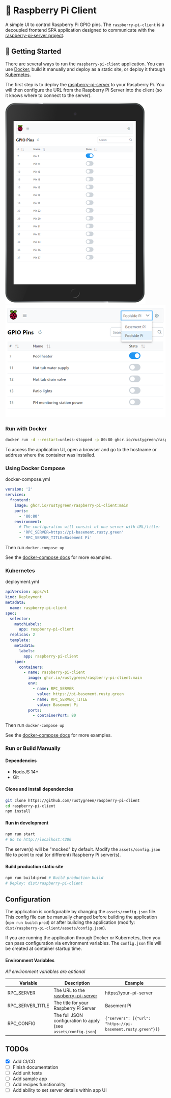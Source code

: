 # 🥧 Raspberry Pi Client

A simple UI to control Raspberry Pi GPIO pins. The `raspberry-pi-client` is a decoupled frontend SPA application designed to communicate with the [raspberry-pi-server project](https://github.com/rustygreen/raspberry-pi-server).

## 🏁 Getting Started

There are several ways to run the `raspberry-pi-client` application. You can use [Docker](https://www.docker.com/), build it manually and deploy as a static site, or deploy it through [Kubernetes](https://kubernetes.io/).

The first step is to deploy the [raspberry-pi-server](https://github.com/rustygreen/raspberry-pi-server) to your Raspberry Pi. You will then configure the URL from the Raspberry Pi Server into the client (so it knows where to connect to the server).

![iPad Screenshot](./docs/images/ipad-screenshot.png)
![Browser Screenshot](./docs/images/browser-screenshot.png)

### Run with Docker

```bash
docker run -d --restart=unless-stopped -p 80:80 ghcr.io/rustygreen/raspberry-pi-client:main -e RPC_SERVER=https://your-pi-server
```

To access the application UI, open a browser and go to the hostname or address where the container was installed.

### Using Docker Compose

docker-compose.yml

```yaml
version: '2'
services:
  frontend:
    image: ghcr.io/rustygreen/raspberry-pi-client:main
    ports:
      - '80:80'
    environment:
      # The configuration will consist of one server with URL/title:
      - 'RPC_SERVER=https://pi-basement.rusty.green'
      - 'RPC_SERVER_TITLE=Basement Pi'
```

Then run `docker-compose up`

See the [docker-compose docs](./docs/docker-compose.md) for more examples.

### Kubernetes

deployment.yml

```yaml
apiVersion: apps/v1
kind: Deployment
metadata:
  name: raspberry-pi-client
spec:
  selector:
    matchLabels:
      app: raspberry-pi-client
  replicas: 2
  template:
    metadata:
      labels:
        app: raspberry-pi-client
    spec:
      containers:
        - name: raspberry-pi-client
          image: ghcr.io/rustygreen/raspberry-pi-client:main
          env:
            - name: RPC_SERVER
              value: https://pi-basement.rusty.green
            - name: RPC_SERVER_TITLE
              value: Basement Pi
          ports:
            - containerPort: 80
```

Then run `docker-compose up`

See the [docker-compose docs](./docs/docker-compose.md) for more examples.

### Run or Build Manually

#### Dependencies

- NodeJS 14+
- Git

#### Clone and install dependencies

```bash
git clone https://github.com/rustygreen/raspberry-pi-client
cd raspberry-pi-client
npm install
```

#### Run in development

```bash
npm run start
# Go to http://localhost:4200
```

The server(s) will be "mocked" by default. Modify the `assets/config.json` file to point to real (or different) Raspberry Pi server(s).

#### Build production static site

```bash
npm run build:prod # Build production build
# Deploy: dist/raspberry-pi-client
```

## Configuration

The application is configurable by changing the `assets/config.json` file. This config file can be manually changed before building the application (`npm run build:prod`) or after building the application (modify: `dist/raspberry-pi-client/assets/config.json`).

If you are running the application through Docker or Kubernetes, then you can pass configuration via environment variables. The `config.json` file will be created at container startup time.

#### Environment Variables

_All environment variables are optional_

| Variable         | Description                                                                             | Example                                                     |
| ---------------- | --------------------------------------------------------------------------------------- | ----------------------------------------------------------- |
| RPC_SERVER       | The URL to the [raspberry-pi-server](https://github.com/rustygreen/raspberry-pi-server) | https://your-pi-server                                      |
| RPC_SERVER_TITLE | The title for your Raspberry Pi Server                                                  | Basement Pi                                                 |
| RPC_CONFIG       | The full JSON configuration to apply (see `assets/config.json`)                         | `{"servers": [{"url": "https://pi-basement.rusty.green"}]}` |

## TODOs

- [x] Add CI/CD
- [ ] Finish documentation
- [ ] Add unit tests
- [ ] Add sample app
- [ ] Add recipes functionality
- [ ] Add ability to set server details within app UI
